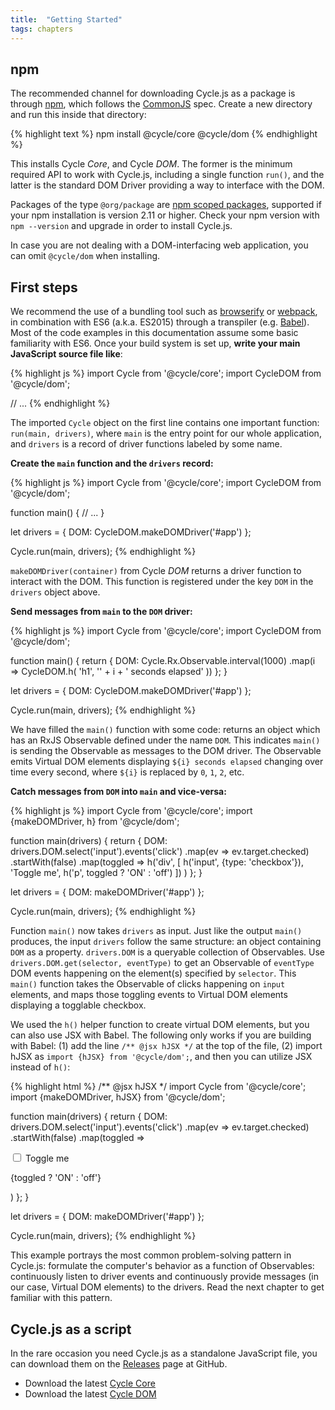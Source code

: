 ```yaml
---
title:  "Getting Started"
tags: chapters
---
```


<h2 id="npm">npm</h2>

The recommended channel for downloading Cycle.js as a package is through [npm](http://npmjs.org/), which follows the [CommonJS](http://wiki.commonjs.org/wiki/CommonJS) spec. Create a new directory and run this inside that directory:

{% highlight text %}
npm install @cycle/core @cycle/dom
{% endhighlight %}

This installs Cycle *Core*, and Cycle *DOM*. The former is the minimum required API to work with Cycle.js, including a single function `run()`, and the latter is the standard DOM Driver providing a way to interface with the DOM.

Packages of the type `@org/package` are [npm scoped packages](https://docs.npmjs.com/getting-started/scoped-packages), supported if your npm installation is version 2.11 or higher. Check your npm version with `npm --version` and upgrade in order to install Cycle.js.

In case you are not dealing with a DOM-interfacing web application, you can omit `@cycle/dom` when installing.

<h2 id="first-steps">First steps</h2>

We recommend the use of a bundling tool such as [browserify](http://browserify.org/) or [webpack](http://webpack.github.io/), in combination with ES6 (a.k.a. ES2015) through a transpiler (e.g. [Babel](http://babeljs.io/)). Most of the code examples in this documentation assume some basic familiarity with ES6. Once your build system is set up, **write your main JavaScript source file like**:

{% highlight js %}
import Cycle from '@cycle/core';
import CycleDOM from '@cycle/dom';

// ...
{% endhighlight %}

The imported `Cycle` object on the first line contains one important function: `run(main, drivers)`, where `main` is the entry point for our whole application, and `drivers` is a record of driver functions labeled by some name.

**Create the `main` function and the `drivers` record:**

{% highlight js %}
import Cycle from '@cycle/core';
import CycleDOM from '@cycle/dom';

function main() {
  // ...
}

let drivers = {
  DOM: CycleDOM.makeDOMDriver('#app')
};

Cycle.run(main, drivers);
{% endhighlight %}

`makeDOMDriver(container)` from Cycle *DOM* returns a driver function to interact with the DOM. This function is registered under the key `DOM` in the `drivers` object above.

**Send messages from `main` to the `DOM` driver:**

{% highlight js %}
import Cycle from '@cycle/core';
import CycleDOM from '@cycle/dom';

function main() {
  return {
    DOM: Cycle.Rx.Observable.interval(1000)
      .map(i => CycleDOM.h(
        'h1', '' + i + ' seconds elapsed'
      ))
  };
}

let drivers = {
  DOM: CycleDOM.makeDOMDriver('#app')
};

Cycle.run(main, drivers);
{% endhighlight %}

We have filled the `main()` function with some code: returns an object which has an RxJS Observable defined under the name `DOM`. This indicates `main()` is sending the Observable as messages to the DOM driver. The Observable emits Virtual DOM elements displaying `${i} seconds elapsed` changing over time every second, where `${i}` is replaced by `0`, `1`, `2`, etc.

**Catch messages from `DOM` into `main` and vice-versa:**

{% highlight js %}
import Cycle from '@cycle/core';
import {makeDOMDriver, h} from '@cycle/dom';

function main(drivers) {
  return {
    DOM: drivers.DOM.select('input').events('click')
      .map(ev => ev.target.checked)
      .startWith(false)
      .map(toggled =>
        h('div', [
          h('input', {type: 'checkbox'}), 'Toggle me',
          h('p', toggled ? 'ON' : 'off')
        ])
      )
  };
}

let drivers = {
  DOM: makeDOMDriver('#app')
};

Cycle.run(main, drivers);
{% endhighlight %}

Function `main()` now takes `drivers` as input. Just like the output `main()` produces, the input `drivers` follow the same structure: an object containing `DOM` as a property. `drivers.DOM` is a queryable collection of Observables. Use `drivers.DOM.get(selector, eventType)` to get an Observable of `eventType` DOM events happening on the element(s) specified by `selector`. This `main()` function takes the Observable of clicks happening on `input` elements, and maps those toggling events to Virtual DOM elements displaying a togglable checkbox.

We used the `h()` helper function to create virtual DOM elements, but you can also use JSX with Babel. The following only works if you are building with Babel: (1) add the line `/** @jsx hJSX */` at the top of the file, (2) import hJSX as `import {hJSX} from '@cycle/dom';`, and then you can utilize JSX instead of `h()`:

{% highlight html %}
/** @jsx hJSX */
import Cycle from '@cycle/core';
import {makeDOMDriver, hJSX} from '@cycle/dom';

function main(drivers) {
  return {
    DOM: drivers.DOM.select('input').events('click')
      .map(ev => ev.target.checked)
      .startWith(false)
      .map(toggled =>
        <div>
          <input type="checkbox" /> Toggle me
          <p>{toggled ? 'ON' : 'off'}</p>
        </div>
      )
  };
}

let drivers = {
  DOM: makeDOMDriver('#app')
};

Cycle.run(main, drivers);
{% endhighlight %}

This example portrays the most common problem-solving pattern in Cycle.js: formulate the computer's behavior as a function of Observables: continuously listen to driver events and continuously provide messages (in our case, Virtual DOM elements) to the drivers. Read the next chapter to get familiar with this pattern.

<h2 id="cyclejs-as-a-script">Cycle.js as a script</h2>

In the rare occasion you need Cycle.js as a standalone JavaScript file, you can download them on the [Releases](https://github.com/cyclejs/cycle-core/releases) page at GitHub.

- Download the latest [Cycle Core](https://github.com/cyclejs/cycle-core/releases)
- Download the latest [Cycle DOM](https://github.com/cyclejs/cycle-dom/releases)
